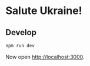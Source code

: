 # Salute Ukraine!

## Develop

```sh
npm run dev
```

Now open [http://localhost:3000](http://localhost:3000).


